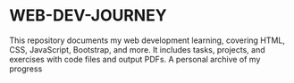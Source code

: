 # WEB-DEV-JOURNEY
This repository documents my web development learning, covering HTML, CSS, JavaScript, Bootstrap, and more. It includes tasks, projects, and exercises with code files and output PDFs. A personal archive of my progress
